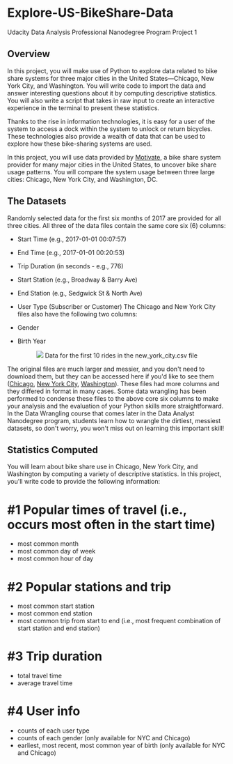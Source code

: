 # Explore-US-BikeShare-Data
Udacity Data Analysis Professional Nanodegree Program Project 1
## Overview
In this project, you will make use of Python to explore data related to bike share systems for three major cities in the United States—Chicago, New York City, and Washington. You will write code to import the data and answer interesting questions about it by computing descriptive statistics. You will also write a script that takes in raw input to create an interactive experience in the terminal to present these statistics.

Thanks to the rise in information technologies, it is easy for a user of the system to access a dock within the system to unlock or return bicycles. These technologies also provide a wealth of data that can be used to explore how these bike-sharing systems are used.

In this project, you will use data provided by [Motivate](https://www.motivateco.com/), a bike share system provider for many major cities in the United States, to uncover bike share usage patterns. You will compare the system usage between three large cities: Chicago, New York City, and Washington, DC.
## The Datasets
Randomly selected data for the first six months of 2017 are provided for all three cities. All three of the data files contain the same core six (6) columns:

* Start Time (e.g., 2017-01-01 00:07:57)
* End Time (e.g., 2017-01-01 00:20:53)
* Trip Duration (in seconds - e.g., 776)
* Start Station (e.g., Broadway & Barry Ave)
* End Station (e.g., Sedgwick St & North Ave)
* User Type (Subscriber or Customer)
The Chicago and New York City files also have the following two columns:

* Gender
* Birth Year

<p align="center">
  <img src="https://video.udacity-data.com/topher/2018/March/5aa771dc_nyc-data/nyc-data.png">
Data for the first 10 rides in the new_york_city.csv file
</p>

The original files are much larger and messier, and you don't need to download them, but they can be accessed here if you'd like to see them ([Chicago](https://www.divvybikes.com/system-data), [New York City](https://www.citibikenyc.com/system-data), [Washington](https://www.capitalbikeshare.com/system-data)). These files had more columns and they differed in format in many cases. Some data wrangling has been performed to condense these files to the above core six columns to make your analysis and the evaluation of your Python skills more straightforward. In the Data Wrangling course that comes later in the Data Analyst Nanodegree program, students learn how to wrangle the dirtiest, messiest datasets, so don't worry, you won't miss out on learning this important skill!

## Statistics Computed
You will learn about bike share use in Chicago, New York City, and Washington by computing a variety of descriptive statistics. In this project, you'll write code to provide the following information:

# #1 Popular times of travel (i.e., occurs most often in the start time)

* most common month
* most common day of week
* most common hour of day

# #2 Popular stations and trip

* most common start station
* most common end station
* most common trip from start to end (i.e., most frequent combination of start station and end station)

# #3 Trip duration

* total travel time
* average travel time

# #4 User info

* counts of each user type
* counts of each gender (only available for NYC and Chicago)
* earliest, most recent, most common year of birth (only available for NYC and Chicago)
